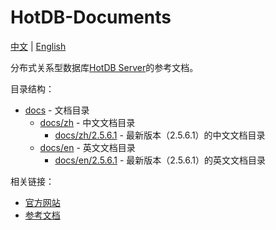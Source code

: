 # HotDB-Documents

[中文](README.md) | [English](README_en.md)

分布式关系型数据库[HotDB Server](https://www.hotdb.com/server)的参考文档。

目录结构：

* [docs](docs) - 文档目录
  * [docs/zh](docs/zh) - 中文文档目录
    * [docs/zh/2.5.6.1](docs/zh/2.5.6.1) - 最新版本（2.5.6.1）的中文文档目录
  * [docs/en](docs/en) - 英文文档目录
    * [docs/en/2.5.6.1](docs/en/2.5.6.1) - 最新版本（2.5.6.1）的英文文档目录

相关链接：

* [官方网站](https://www.hotdb.com)
* [参考文档](https://hotdb-community.github.io/hotdb-documents#/zh/)

